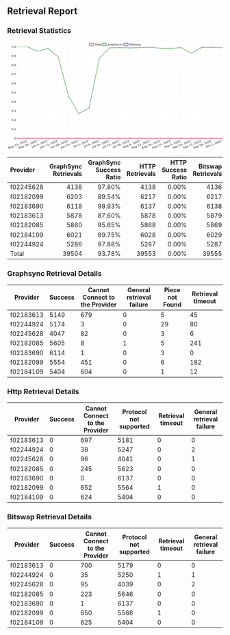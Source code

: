 ## Retrieval Report
### Retrieval Statistics
<img src="https://raw.githubusercontent.com/data-preservation-programs/filplus-checker-assets/main/filecoin-project/filecoin-plus-large-datasets/issues/1970/1696659101945.png"/>

| Provider  | GraphSync Retrievals | GraphSync Success Ratio | HTTP Retrievals | HTTP Success Ratio | Bitswap Retrievals | Bitswap Success Ratio |
| :-------- | -------------------: | ----------------------: | --------------: | -----------------: | -----------------: | --------------------: |
| f02245628 |                 4138 |                  97.80% |            4138 |              0.00% |               4136 |                 0.00% |
| f02182099 |                 6203 |                  89.54% |            6217 |              0.00% |               6217 |                 0.00% |
| f02183690 |                 6118 |                  99.93% |            6137 |              0.00% |               6138 |                 0.00% |
| f02183613 |                 5878 |                  87.60% |            5878 |              0.00% |               5879 |                 0.00% |
| f02182085 |                 5860 |                  95.65% |            5868 |              0.00% |               5869 |                 0.00% |
| f02184109 |                 6021 |                  89.75% |            6028 |              0.00% |               6029 |                 0.00% |
| f02244924 |                 5286 |                  97.88% |            5287 |              0.00% |               5287 |                 0.00% |
| Total     |                39504 |                  93.78% |           39553 |              0.00% |              39555 |                 0.00% |

### Graphsync Retrieval Details
| Provider  | Success | Cannot Connect to the Provider | General retrieval failure | Piece not Found | Retrieval timeout |
| --------- | ------- | ------------------------------ | ------------------------- | --------------- | ----------------- |
| f02183613 | 5149    | 679                            | 0                         | 5               | 45                |
| f02244924 | 5174    | 3                              | 0                         | 29              | 80                |
| f02245628 | 4047    | 82                             | 0                         | 3               | 6                 |
| f02182085 | 5605    | 8                              | 1                         | 5               | 241               |
| f02183690 | 6114    | 1                              | 0                         | 3               | 0                 |
| f02182099 | 5554    | 451                            | 0                         | 6               | 192               |
| f02184109 | 5404    | 604                            | 0                         | 1               | 12                |

### Http Retrieval Details
| Provider  | Success | Cannot Connect to the Provider | Protocol not supported | Retrieval timeout | General retrieval failure |
| --------- | ------- | ------------------------------ | ---------------------- | ----------------- | ------------------------- |
| f02183613 | 0       | 697                            | 5181                   | 0                 | 0                         |
| f02244924 | 0       | 38                             | 5247                   | 0                 | 2                         |
| f02245628 | 0       | 96                             | 4041                   | 0                 | 1                         |
| f02182085 | 0       | 245                            | 5623                   | 0                 | 0                         |
| f02183690 | 0       | 0                              | 6137                   | 0                 | 0                         |
| f02182099 | 0       | 652                            | 5564                   | 1                 | 0                         |
| f02184109 | 0       | 624                            | 5404                   | 0                 | 0                         |

### Bitswap Retrieval Details
| Provider  | Success | Cannot Connect to the Provider | Protocol not supported | Retrieval timeout | General retrieval failure |
| --------- | ------- | ------------------------------ | ---------------------- | ----------------- | ------------------------- |
| f02183613 | 0       | 700                            | 5179                   | 0                 | 0                         |
| f02244924 | 0       | 35                             | 5250                   | 1                 | 1                         |
| f02245628 | 0       | 95                             | 4039                   | 0                 | 2                         |
| f02182085 | 0       | 223                            | 5646                   | 0                 | 0                         |
| f02183690 | 0       | 1                              | 6137                   | 0                 | 0                         |
| f02182099 | 0       | 650                            | 5566                   | 1                 | 0                         |
| f02184109 | 0       | 625                            | 5404                   | 0                 | 0                         |
